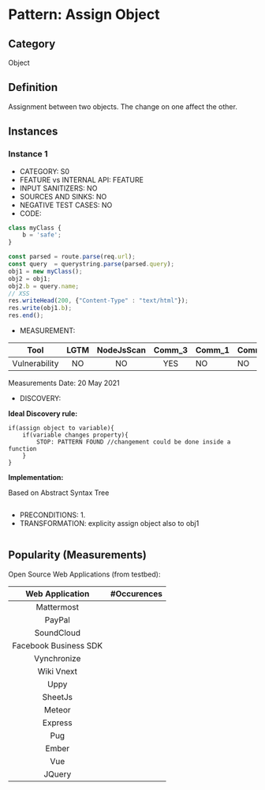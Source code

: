 # Pattern: Assign Object

## Category

Object

## Definition

Assignment between two objects. The change on one affect the other.

## Instances

### Instance 1

- CATEGORY: S0
- FEATURE vs INTERNAL API: FEATURE
- INPUT SANITIZERS: NO
- SOURCES AND SINKS: NO
- NEGATIVE TEST CASES: NO
- CODE:

```javascript
class myClass {
	b = 'safe';
}

const parsed = route.parse(req.url);
const query  = querystring.parse(parsed.query);
obj1 = new myClass();
obj2 = obj1;
obj2.b = query.name;
// XSS
res.writeHead(200, {"Content-Type" : "text/html"});
res.write(obj1.b);
res.end();
```

- MEASUREMENT:

|     Tool      | LGTM | NodeJsScan | Comm_3 | Comm_1 | Comm_2 | Vulnerable |
| :-----------: | :--: | :--------: | :------: | ------- | --------- | ---------- |
| Vulnerability | NO   |    NO      |   YES    |    NO   |     NO    | YES      |
Measurements Date: 20 May 2021

- DISCOVERY:



**Ideal Discovery rule:**

```
if(assign object to variable){
	if(variable changes property){
		STOP: PATTERN FOUND //changement could be done inside a function
	}
}
```

**Implementation:**

Based on Abstract Syntax Tree

```
```



- PRECONDITIONS:
   1.
- TRANSFORMATION:
explicity assign object also to obj1
```javascript
```
## Popularity (Measurements)

Open Source Web Applications (from testbed):

|    Web Application    | #Occurences |
| :-------------------: | :---------: |
|      Mattermost       |             |
|        PayPal         |             |
|      SoundCloud       |             |
| Facebook Business SDK |             |
|      Vynchronize      |             |
|      Wiki Vnext       |             |
|         Uppy          |             |
|        SheetJs        |             |
|        Meteor         |             |
|        Express        |             |
|          Pug          |             |
|         Ember         |             |
|          Vue          |             |
|        JQuery         |             |

